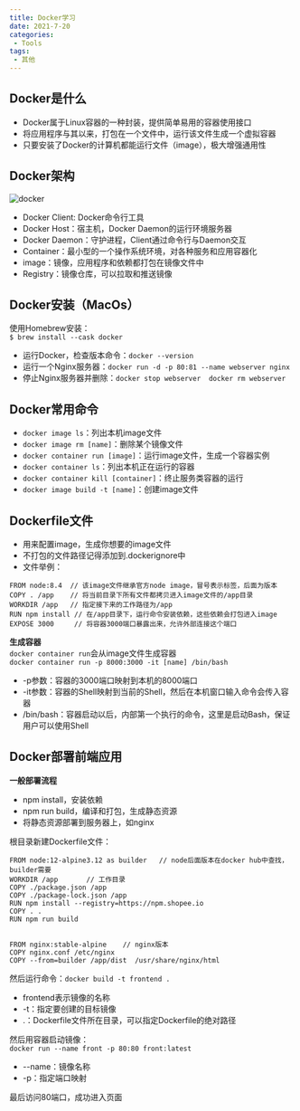 ```yaml
---  
title: Docker学习  
date: 2021-7-20  
categories:  
 - Tools  
tags:  
 - 其他  
---  
```

## Docker是什么  
* Docker属于Linux容器的一种封装，提供简单易用的容器使用接口  
* 将应用程序与其以来，打包在一个文件中，运行该文件生成一个虚拟容器  
* 只要安装了Docker的计算机都能运行文件（image），极大增强通用性  

## Docker架构  
![docker](@alias/docker.jpeg)  
* Docker Client: Docker命令行工具  
* Docker Host：宿主机，Docker Daemon的运行环境服务器  
* Docker Daemon：守护进程，Client通过命令行与Daemon交互  
* Container：最小型的一个操作系统环境，对各种服务和应用容器化  
* image：镜像，应用程序和依赖都打包在镜像文件中  
* Registry：镜像仓库，可以拉取和推送镜像  

## Docker安装（MacOs）  
使用Homebrew安装：  
`$ brew install --cask docker`  
* 运行Docker，检查版本命令：`docker --version`  
* 运行一个Nginx服务器：`docker run -d -p 80:81 --name webserver nginx`  
* 停止Nginx服务器并删除：`docker stop webserver  docker rm webserver`  

## Docker常用命令  
* `docker image ls`：列出本机image文件  
* `docker image rm [name]`：删除某个镜像文件  
* `docker container run [image]`：运行image文件，生成一个容器实例  
* `docker container ls`：列出本机正在运行的容器  
* `docker container kill [container]`：终止服务类容器的运行  
* `docker image build -t [name]`：创建image文件  

## Dockerfile文件  
* 用来配置image，生成你想要的image文件  
* 不打包的文件路径记得添加到.dockerignore中  
* 文件举例：  
```  
FROM node:8.4  // 该image文件继承官方node image，冒号表示标签，后面为版本  
COPY . /app    // 将当前目录下所有文件都拷贝进入image文件的/app目录  
WORKDIR /app   // 指定接下来的工作路径为/app  
RUN npm install // 在/app目录下，运行命令安装依赖，这些依赖会打包进入image  
EXPOSE 3000     // 将容器3000端口暴露出来，允许外部连接这个端口    
```  

**生成容器**  
`docker container run`会从image文件生成容器  
`docker container run -p 8000:3000 -it [name] /bin/bash`  
* -p参数：容器的3000端口映射到本机的8000端口  
* -it参数：容器的Shell映射到当前的Shell，然后在本机窗口输入命令会传入容器  
* /bin/bash：容器启动以后，内部第一个执行的命令，这里是启动Bash，保证用户可以使用Shell  

## Docker部署前端应用  
**一般部署流程**  
* npm install，安装依赖  
* npm run build，编译和打包，生成静态资源  
* 将静态资源部署到服务器上，如nginx  

根目录新建Dockerfile文件：  
```  
FROM node:12-alpine3.12 as builder   // node后面版本在docker hub中查找，builder需要  
WORKDIR /app       // 工作目录  
COPY ./package.json /app  
COPY ./package-lock.json /app  
RUN npm install --registry=https://npm.shopee.io  
COPY . .  
RUN npm run build  


FROM nginx:stable-alpine    // nginx版本  
COPY nginx.conf /etc/nginx  
COPY --from=builder /app/dist  /usr/share/nginx/html  
```  
然后运行命令：`docker build -t frontend .`  
* frontend表示镜像的名称  
* -t：指定要创建的目标镜像  
* .：Dockerfile文件所在目录，可以指定Dockerfile的绝对路径  

然后用容器启动镜像：  
`docker run --name front -p 80:80 front:latest`  
* --name：镜像名称  
* -p：指定端口映射  

最后访问80端口，成功进入页面  